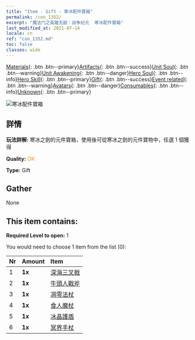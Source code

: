 ```yaml
---
title: "Item - Gift - 寒冰配件寶箱"
permalink: /con_1352/
excerpt: "魔法门之英雄无敌：战争纪元  寒冰配件寶箱"
last_modified_at: 2021-07-14
locale: cn
ref: "con_1352.md"
toc: false
classes: wide
---
```

 [Materials](/ItemsCN/){: .btn .btn--primary}[Artifacts](/ItemsCN/Artifacts/){: .btn .btn--success}[Unit Soul](/ItemsCN/UnitSoul/){: .btn .btn--warning}[Unit Awakening](/ItemsCN/UnitAwakening/){: .btn .btn--danger}[Hero Soul](/ItemsCN/HeroSoul/){: .btn .btn--info}[Hero Skill](/ItemsCN/HeroSkill/){: .btn .btn--primary}[Gift](/ItemsCN/Gift/){: .btn .btn--success}[Event related](/ItemsCN/Events/){: .btn .btn--warning}[Avatars](/ItemsCN/Avatars/){: .btn .btn--danger}[Consumables](/ItemsCN/Consumables/){: .btn .btn--info}[Unknown](/ItemsCN/Unknown/){: .btn .btn--primary}

 ![寒冰配件寶箱](/images/t/i_906029.png)

## 詳情
 **玩法詳解:** 寒冰之劍的元件寶箱，使用後可從寒冰之劍的元件寶物中，任選 1 個獲得

 **Quality:** <span style="color: #FF8C00">OK</span>

 **Type:** Gift

## Gather

  None

## This item contains:

 **Required Level to open:** 1

 You would need to choose 1 item from the list (0):

  | Nr | Amount |     Item    |
  |:---|:-------|:------------|
  | 1 |  **1x** | [深海三叉戟](/cn/Items/art_160/) |  | 
  | 2 |  **1x** | [牛頭人戰斧](/cn/Items/art_161/) |  | 
  | 3 |  **1x** | [凋零法杖](/cn/Items/art_162/) |  | 
  | 4 |  **1x** | [食人魔杖](/cn/Items/art_163/) |  | 
  | 5 |  **1x** | [冰晶護盾](/cn/Items/art_164/) |  | 
  | 6 |  **1x** | [冥界手杖](/cn/Items/art_165/) |  | 
